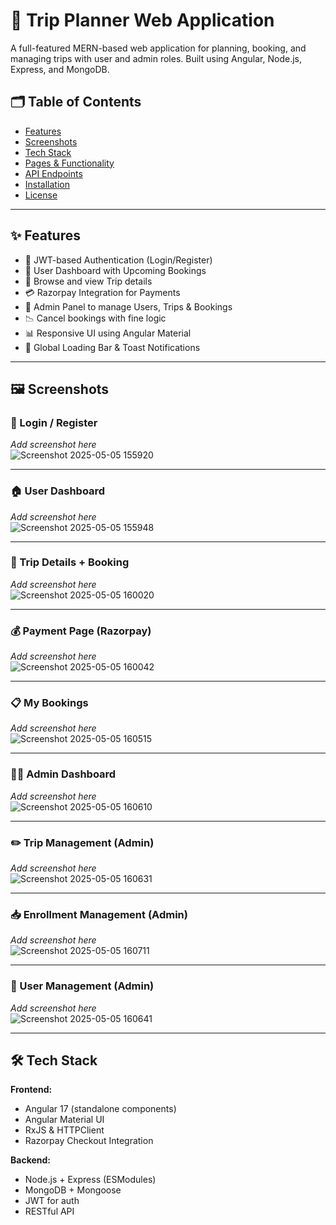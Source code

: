 # 🧳 Trip Planner Web Application

A full-featured MERN-based web application for planning, booking, and managing trips with user and admin roles. Built using Angular, Node.js, Express, and MongoDB.


## 🗂️ Table of Contents

- [Features](#features)
- [Screenshots](#screenshots)
- [Tech Stack](#tech-stack)
- [Pages & Functionality](#pages--functionality)
- [API Endpoints](#api-endpoints)
- [Installation](#installation)
- [License](#license)

---

## ✨ Features

- 🔐 JWT-based Authentication (Login/Register)
- 👤 User Dashboard with Upcoming Bookings
- 🧭 Browse and view Trip details
- 💳 Razorpay Integration for Payments
- 📅 Admin Panel to manage Users, Trips & Bookings
- 📉 Cancel bookings with fine logic
- 📊 Responsive UI using Angular Material
- 🔔 Global Loading Bar & Toast Notifications

---

## 🖼️ Screenshots

### 🔑 Login / Register  
_Add screenshot here_  
![Screenshot 2025-05-05 155920](https://github.com/user-attachments/assets/d3ae6899-4e5e-4969-89d6-a3608f0348b0)



---

### 🏠 User Dashboard  
_Add screenshot here_  
![Screenshot 2025-05-05 155948](https://github.com/user-attachments/assets/f6b80376-3d3d-4459-b767-91ecfe2b1dda)


---


### 📄 Trip Details + Booking  
_Add screenshot here_  
![Screenshot 2025-05-05 160020](https://github.com/user-attachments/assets/a5937764-9bdf-4744-a313-352fd4b14879)


---

### 💰 Payment Page (Razorpay)  
_Add screenshot here_  
![Screenshot 2025-05-05 160042](https://github.com/user-attachments/assets/35ba9353-903c-4e00-bcb6-1147cee994ea)


---

### 📋 My Bookings  
_Add screenshot here_  
![Screenshot 2025-05-05 160515](https://github.com/user-attachments/assets/276f3126-5878-4089-b0ce-f7f22596311f)


---


### 🧑‍💼 Admin Dashboard  
_Add screenshot here_  
![Screenshot 2025-05-05 160610](https://github.com/user-attachments/assets/c4edb052-9c3d-4be0-9b15-14b67f8a1ee6)


---

### ✏️ Trip Management (Admin)  
_Add screenshot here_  
![Screenshot 2025-05-05 160631](https://github.com/user-attachments/assets/5d49ffa5-c501-410d-b161-157e9c0f6c12)


---

### 📥 Enrollment Management (Admin)  
_Add screenshot here_  
![Screenshot 2025-05-05 160711](https://github.com/user-attachments/assets/888bdc1d-3e64-4be9-9dc2-f79c4f911adf)


---

### 👥 User Management (Admin)  
_Add screenshot here_  
![Screenshot 2025-05-05 160641](https://github.com/user-attachments/assets/33590523-45f6-41fe-8b3a-cd3b470615cb)


---

## 🛠 Tech Stack

**Frontend:**
- Angular 17 (standalone components)
- Angular Material UI
- RxJS & HTTPClient
- Razorpay Checkout Integration

**Backend:**
- Node.js + Express (ESModules)
- MongoDB + Mongoose
- JWT for auth
- RESTful API
